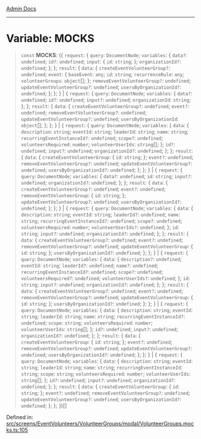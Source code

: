 [Admin Docs](/)

***

# Variable: MOCKS

> `const` **MOCKS**: (\{ `request`: \{ `query`: `DocumentNode`; `variables`: \{ `data?`: `undefined`; `id?`: `undefined`; `input`: \{ `id`: `string`; \}; `organizationId?`: `undefined`; \}; \}; `result`: \{ `data`: \{ `createEventVolunteerGroup?`: `undefined`; `event`: \{ `baseEvent`: `any`; `id`: `string`; `recurrenceRule`: `any`; `volunteerGroups`: `object`[]; \}; `removeEventVolunteerGroup?`: `undefined`; `updateEventVolunteerGroup?`: `undefined`; `usersByOrganizationId?`: `undefined`; \}; \}; \} \| \{ `request`: \{ `query`: `DocumentNode`; `variables`: \{ `data?`: `undefined`; `id?`: `undefined`; `input?`: `undefined`; `organizationId`: `string`; \}; \}; `result`: \{ `data`: \{ `createEventVolunteerGroup?`: `undefined`; `event?`: `undefined`; `removeEventVolunteerGroup?`: `undefined`; `updateEventVolunteerGroup?`: `undefined`; `usersByOrganizationId`: `object`[]; \}; \}; \} \| \{ `request`: \{ `query`: `DocumentNode`; `variables`: \{ `data`: \{ `description`: `string`; `eventId`: `string`; `leaderId`: `string`; `name`: `string`; `recurringEventInstanceId?`: `undefined`; `scope?`: `undefined`; `volunteersRequired`: `number`; `volunteerUserIds`: `string`[]; \}; `id?`: `undefined`; `input?`: `undefined`; `organizationId?`: `undefined`; \}; \}; `result`: \{ `data`: \{ `createEventVolunteerGroup`: \{ `id`: `string`; \}; `event?`: `undefined`; `removeEventVolunteerGroup?`: `undefined`; `updateEventVolunteerGroup?`: `undefined`; `usersByOrganizationId?`: `undefined`; \}; \}; \} \| \{ `request`: \{ `query`: `DocumentNode`; `variables`: \{ `data?`: `undefined`; `id`: `string`; `input?`: `undefined`; `organizationId?`: `undefined`; \}; \}; `result`: \{ `data`: \{ `createEventVolunteerGroup?`: `undefined`; `event?`: `undefined`; `removeEventVolunteerGroup`: \{ `id`: `string`; \}; `updateEventVolunteerGroup?`: `undefined`; `usersByOrganizationId?`: `undefined`; \}; \}; \} \| \{ `request`: \{ `query`: `DocumentNode`; `variables`: \{ `data`: \{ `description`: `string`; `eventId`: `string`; `leaderId?`: `undefined`; `name`: `string`; `recurringEventInstanceId?`: `undefined`; `scope?`: `undefined`; `volunteersRequired`: `number`; `volunteerUserIds?`: `undefined`; \}; `id`: `string`; `input?`: `undefined`; `organizationId?`: `undefined`; \}; \}; `result`: \{ `data`: \{ `createEventVolunteerGroup?`: `undefined`; `event?`: `undefined`; `removeEventVolunteerGroup?`: `undefined`; `updateEventVolunteerGroup`: \{ `id`: `string`; \}; `usersByOrganizationId?`: `undefined`; \}; \}; \} \| \{ `request`: \{ `query`: `DocumentNode`; `variables`: \{ `data`: \{ `description?`: `undefined`; `eventId`: `string`; `leaderId?`: `undefined`; `name?`: `undefined`; `recurringEventInstanceId?`: `undefined`; `scope?`: `undefined`; `volunteersRequired?`: `undefined`; `volunteerUserIds?`: `undefined`; \}; `id`: `string`; `input?`: `undefined`; `organizationId?`: `undefined`; \}; \}; `result`: \{ `data`: \{ `createEventVolunteerGroup?`: `undefined`; `event?`: `undefined`; `removeEventVolunteerGroup?`: `undefined`; `updateEventVolunteerGroup`: \{ `id`: `string`; \}; `usersByOrganizationId?`: `undefined`; \}; \}; \} \| \{ `request`: \{ `query`: `DocumentNode`; `variables`: \{ `data`: \{ `description`: `string`; `eventId`: `string`; `leaderId`: `string`; `name`: `string`; `recurringEventInstanceId?`: `undefined`; `scope`: `string`; `volunteersRequired`: `number`; `volunteerUserIds`: `string`[]; \}; `id?`: `undefined`; `input?`: `undefined`; `organizationId?`: `undefined`; \}; \}; `result`: \{ `data`: \{ `createEventVolunteerGroup`: \{ `id`: `string`; \}; `event?`: `undefined`; `removeEventVolunteerGroup?`: `undefined`; `updateEventVolunteerGroup?`: `undefined`; `usersByOrganizationId?`: `undefined`; \}; \}; \} \| \{ `request`: \{ `query`: `DocumentNode`; `variables`: \{ `data`: \{ `description`: `string`; `eventId`: `string`; `leaderId`: `string`; `name`: `string`; `recurringEventInstanceId`: `string`; `scope`: `string`; `volunteersRequired`: `number`; `volunteerUserIds`: `string`[]; \}; `id?`: `undefined`; `input?`: `undefined`; `organizationId?`: `undefined`; \}; \}; `result`: \{ `data`: \{ `createEventVolunteerGroup`: \{ `id`: `string`; \}; `event?`: `undefined`; `removeEventVolunteerGroup?`: `undefined`; `updateEventVolunteerGroup?`: `undefined`; `usersByOrganizationId?`: `undefined`; \}; \}; \})[]

Defined in: [src/screens/EventVolunteers/VolunteerGroups/modal/VolunteerGroups.mocks.ts:105](https://github.com/PalisadoesFoundation/talawa-admin/blob/main/src/screens/EventVolunteers/VolunteerGroups/modal/VolunteerGroups.mocks.ts#L105)
